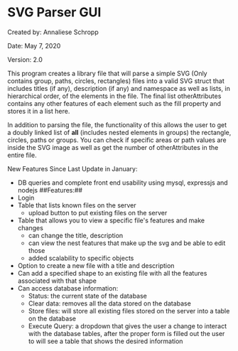 # SVG Parser GUI
Created by: Annaliese Schropp

Date: May 7, 2020

Version: 2.0

This program creates a library file that will parse a simple SVG (Only contains group, paths, circles, rectangles) files into a valid SVG struct that includes titles (if any), description (if any) and namespace as well as lists, in hierarchical order, of the elements in the file. The final list otherAttributes contains any other features of each element such as the fill property and stores it in a list here. 

In addition to parsing the file, the functionality of this allows the user to get a doubly linked list of **all** (includes nested elements in groups) the rectangle, circles, paths or groups. You can check if specific areas or path values are inside the SVG image as well as get the number of otherAttributes in the entire file. 

New Features Since Last Update in January:
* DB queries and complete front end usability using mysql, expressjs and nodejs
##Features:##
* Login
* Table that lists known files on the server
  * upload button to put existing files on the server
* Table that allows you to view a specific file's features and make changes
  * can change the title, description
  * can view the nest features that make up the svg and be able to edit those
  * added scalability to specific objects
* Option to create a new file with a title and description
* Can add a specified shape to an existing file with all the features associated with that shape
* Can access database information:
  * Status: the current state of the database
  * Clear data: removes all the data stored on the database
  * Store files: will store all existing files stored on the server into a table on the database
  * Execute Query: a dropdown that gives the user a change to interact with the database tables, after the proper form is filled out the user to will see a table that shows the desired information
